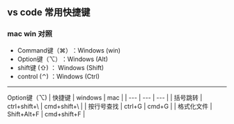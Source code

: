 ## vs code  常用快捷键 

###  mac win 对照 
  - Command键（⌘）‌：Windows (win)
  - Option键（⌥）‌：Windows (Alt)
  - shift键 (⇧) ： Windows (Shift)
  - control (⌃) ：Windows (Ctrl)

- - - 
‌Option键（⌥)
| 快捷键 | windows | mac |
| --- | --- | --- |
| 括号跳转   |  ctrl+shift+\ | cmd+shift+\  |
|  按行号查找  |  ctrl+G | cmd+G  |
| 格式化文件 | Shift+Alt+F | cmd+shift+F |
